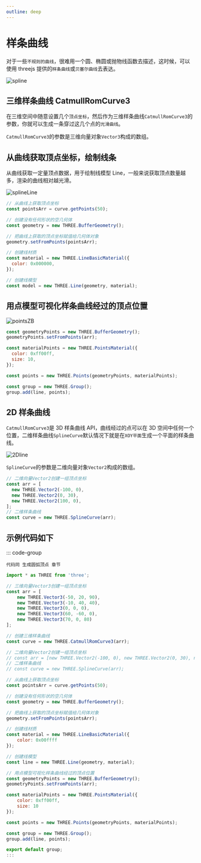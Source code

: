 ```yaml
---
outline: deep
---
```


# 样条曲线

对于一些`不规则的曲线`，很难用一个圆、椭圆或抛物线函数去描述，这时候，可以使用 threejs 提供的`样条曲线`或`贝塞尔曲线`去表达。

![spline](/phaseF/spline.svg)

## 三维样条曲线 CatmullRomCurve3

在三维空间中随意设置几个`顶点坐标`，然后作为三维样条曲线`CatmullRomCurve3`的参数，你就可以生成一条穿过这几个点的`光滑曲线`。

`CatmullRomCurve3`的参数是三维向量对象`Vector3`构成的数组。

## 从曲线获取顶点坐标，绘制线条

从曲线获取一定量顶点数据，用于绘制线模型 Line，一般来说获取顶点数量越多，渲染的曲线相对越光滑。

![splineLine](/phaseF/splineLine.jpg)

```js
// 从曲线上获取顶点坐标
const pointsArr = curve.getPoints(50);

// 创建没有任何形状的空几何体
const geometry = new THREE.BufferGeometry();

// 把曲线上获取的顶点坐标赋值给几何体对象
geometry.setFromPoints(pointsArr);

// 创建线材质
const material = new THREE.LineBasicMaterial({
  color: 0x000000,
});

// 创建线模型
const model = new THREE.Line(geometry, material);
```

<!-- ## 点模型可视化曲线经过的点

点模型可视化曲线经过的点，验证样条曲线是否经过数数组arr表示的几个顶点坐标。

![splinePoints](/phaseF/splinePoints.jpg)   -->

## 用点模型可视化样条曲线经过的顶点位置

![pointsZB](/phaseF/pointsZB.jpg)

```js
const geometryPoints = new THREE.BufferGeometry();
geometryPoints.setFromPoints(arr);

const materialPoints = new THREE.PointsMaterial({
  color: 0xff00ff,
  size: 10,
});

const points = new THREE.Points(geometryPoints, materialPoints);

const group = new THREE.Group();
group.add(line, points);
```

## 2D 样条曲线

`CatmullRomCurve3`是 3D 样条曲线 API，曲线经过的点可以在 3D 空间中任何一个位置，二维样条曲线`SplineCurve`默认情况下就是在`XOY平面`生成一个平面的样条曲线。

![2Dline](/phaseF/2Dline.jpg)

`SplineCurve`的参数是二维向量对象`Vector2`构成的数组。

```js
// 二维向量Vector2创建一组顶点坐标
const arr = [
  new THREE.Vector2(-100, 0),
  new THREE.Vector2(0, 30),
  new THREE.Vector2(100, 0),
];
// 二维样条曲线
const curve = new THREE.SplineCurve(arr);
```

## 示例代码如下

::: code-group

```vue [index.vue]
代码同 生成圆弧顶点 章节
```

```js [model.js]
import * as THREE from 'three';

// 三维向量Vector3创建一组顶点坐标
const arr = [
    new THREE.Vector3(-50, 20, 90),
    new THREE.Vector3(-10, 40, 40),
    new THREE.Vector3(0, 0, 0),
    new THREE.Vector3(60, -60, 0),
    new THREE.Vector3(70, 0, 80)
];

// 创建三维样条曲线
const curve = new THREE.CatmullRomCurve3(arr);

// 二维向量Vector2创建一组顶点坐标
// const arr = [new THREE.Vector2(-100, 0), new THREE.Vector2(0, 30), new THREE.Vector2(100, 0)];
// 二维样条曲线
// const curve = new THREE.SplineCurve(arr);

// 从曲线上获取顶点坐标
const pointsArr = curve.getPoints(50);

// 创建没有任何形状的空几何体
const geometry = new THREE.BufferGeometry();

// 把曲线上获取的顶点坐标赋值给几何体对象
geometry.setFromPoints(pointsArr);

// 创建线材质
const material = new THREE.LineBasicMaterial({
    color: 0x00ffff
});

// 创建线模型
const line = new THREE.Line(geometry, material);

// 用点模型可视化样条曲线经过的顶点位置
const geometryPoints = new THREE.BufferGeometry();
geometryPoints.setFromPoints(arr);

const materialPoints = new THREE.PointsMaterial({
    color: 0xff00ff,
    size: 10
});

const points = new THREE.Points(geometryPoints, materialPoints);

const group = new THREE.Group();
group.add(line, points);

export default group;
:::
```
